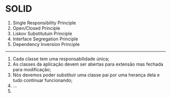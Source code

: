 # SOLID

1. Single Responsibility Principle
2. Open/Closed Principle
3. Liskov Substitutuin Principle
4. Interface Segregation Principle
5. Dependency Inversion Principle

---------

1. Cada classe tem uma responsabilidade única;
2. As classes da aplicação devem ser abertas para extensão mas fechada para modificação;
3. Nós devemos poder substituir uma classe pai por uma herança dela e tudo continuar       funcionando;
4. ...
5. 